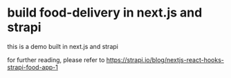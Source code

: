 # build food-delivery in next.js and strapi

this is a demo built in next.js and strapi

for further reading, please refer to <https://strapi.io/blog/nextjs-react-hooks-strapi-food-app-1>
